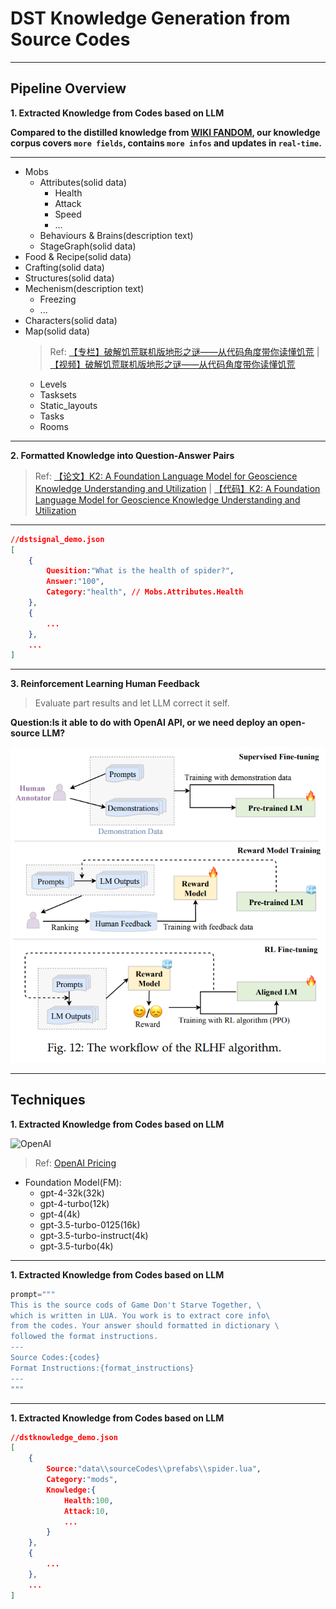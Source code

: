 # DST Knowledge Generation from Source Codes

---

## Pipeline Overview

**1. Extracted Knowledge from Codes based on LLM**

**Compared to the distilled knowledge from [WIKI FANDOM](https://dontstarve.fandom.com/wiki/Don%27t_Starve_Together), our knowledge corpus covers `more fields`, contains `more infos` and updates in `real-time`.**

---

- Mobs
    - Attributes(solid data)
        - Health
        - Attack
        - Speed
        - ...
    - Behaviours & Brains(description text)
    - StageGraph(solid data)
- Food & Recipe(solid data)
- Crafting(solid data)
- Structures(solid data)
- Mechenism(description text)
    - Freezing
    - ...
- Characters(solid data)
- Map(solid data)
    > Ref: [【专栏】破解饥荒联机版地形之谜——从代码角度带你读懂饥荒](https://www.bilibili.com/read/cv25349359/) | [【视频】破解饥荒联机版地形之谜——从代码角度带你读懂饥荒](https://www.bilibili.com/video/BV1QV411V7bN)
    - Levels
    - Tasksets
    - Static_layouts
    - Tasks
    - Rooms

---

**2. Formatted Knowledge into Question-Answer Pairs**
> Ref: [【论文】K2: A Foundation Language Model for Geoscience Knowledge Understanding and Utilization](https://arxiv.org/abs/2306.05064) | [【代码】K2: A Foundation Language Model for Geoscience Knowledge Understanding and Utilization](https://github.com/davendw49/k2)

---

```json
//dstsignal_demo.json
[
    {
        Quesition:"What is the health of spider?",
        Answer:"100",
        Category:"health", // Mobs.Attributes.Health
    },
    {   
        ...
    },
    ...
]
```

---

**3. Reinforcement Learning Human Feedback**
> Evaluate part results and let LLM correct it self.

**Question:Is it able to do with OpenAI API, or we need deploy an open-source LLM?**

![LLM_Survey_RLHF](./assets/LLM_Survey_RLHF.png)

---

## Techniques

**1. Extracted Knowledge from Codes based on LLM**

![OpenAI](https://img.shields.io/badge/-openai-black?style=flat-square&logo=openai&logoColor=white)
> Ref: [OpenAI Pricing](https://openai.com/pricing)

- Foundation Model(FM):  
  - gpt-4-32k(32k)
  - gpt-4-turbo(12k)
  - gpt-4(4k)
  - gpt-3.5-turbo-0125(16k)
  - gpt-3.5-turbo-instruct(4k)
  - gpt-3.5-turbo(4k)

---

**1. Extracted Knowledge from Codes based on LLM**

```python
prompt="""
This is the source cods of Game Don't Starve Together, \
which is written in LUA. You work is to extract core info\
from the codes. Your answer should formatted in dictionary \
followed the format instructions.
---
Source Codes:{codes}
Format Instructions:{format_instructions}
---
"""
```

---

**1. Extracted Knowledge from Codes based on LLM**

```json
//dstknowledge_demo.json
[
    {
        Source:"data\\sourceCodes\\prefabs\\spider.lua", 
        Category:"mods",
        Knowledge:{
            Health:100,
            Attack:10,
            ...
        }
    },
    {   
        ...
    },
    ...
]
```